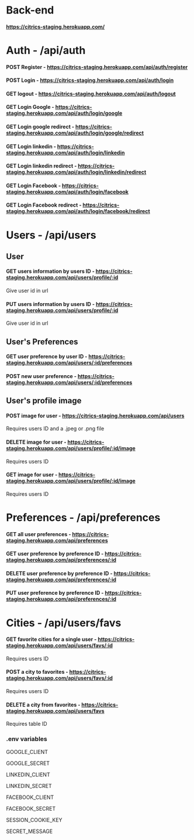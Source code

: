 # Back-end

#### https://citrics-staging.herokuapp.com/

# Auth - /api/auth
#### POST Register  - https://citrics-staging.herokuapp.com/api/auth/register
#### POST Login - https://citrics-staging.herokuapp.com/api/auth/login
#### GET logout - https://citrics-staging.herokuapp.com/api/auth/logout
#### GET Login Google - https://citrics-staging.herokuapp.com/api/auth/login/google
#### GET Login google redirect - https://citrics-staging.herokuapp.com/api/auth/login/google/redirect
#### GET Login linkedin - https://citrics-staging.herokuapp.com/api/auth/login/linkedin
#### GET Login linkedin redirect - https://citrics-staging.herokuapp.com/api/auth/login/linkedin/redirect
#### GET Login Facebook - https://citrics-staging.herokuapp.com/api/auth/login/facebook
#### GET Login Facebook redirect - https://citrics-staging.herokuapp.com/api/auth/login/facebook/redirect


# Users - /api/users 
## User 
#### GET users information by users ID - https://citrics-staging.herokuapp.com/api/users/profile/:id
Give user id in url
#### PUT users information by users ID - https://citrics-staging.herokuapp.com/api/users/profile/:id
Give user id in url


## User's Preferences 
#### GET user preference by user ID - https://citrics-staging.herokuapp.com/api/users/:id/preferences
#### POST new user preference  - https://citrics-staging.herokuapp.com/api/users/:id/preferences

## User's profile image
#### POST image for user  - https://citrics-staging.herokuapp.com/api/users
Requires users ID and a .jpeg or .png file
#### DELETE image for user - https://citrics-staging.herokuapp.com/api/users/profile/:id/image
Requires users ID 
#### GET image for user - https://citrics-staging.herokuapp.com/api/users/profile/:id/image
Requires users ID


# Preferences - /api/preferences 
#### GET all user preferences - https://citrics-staging.herokuapp.com/api/preferences
#### GET user preference by preference ID - https://citrics-staging.herokuapp.com/api/preferences/:id
#### DELETE user preference by preference ID  - https://citrics-staging.herokuapp.com/api/preferences/:id
#### PUT user preference by preference ID  - https://citrics-staging.herokuapp.com/api/preferences/:id


# Cities - /api/users/favs 
#### GET favorite cities for a single user - https://citrics-staging.herokuapp.com/api/users/favs/:id
Requires users ID

#### POST a city to favorites - https://citrics-staging.herokuapp.com/api/users/favs/:id
Requires users ID

#### DELETE a city from favorites - https://citrics-staging.herokuapp.com/api/users/favs
Requires table ID

### .env variables
GOOGLE_CLIENT

GOOGLE_SECRET

LINKEDIN_CLIENT

LINKEDIN_SECRET

FACEBOOK_CLIENT

FACEBOOK_SECRET

SESSION_COOKIE_KEY

SECRET_MESSAGE
